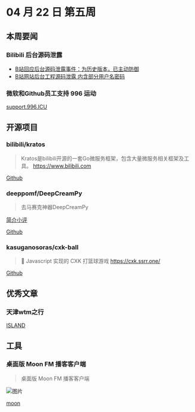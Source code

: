 # 04 月 22 日 第五周

## 本周要闻

### Bilibili 后台源码泄露

- [B站回应后台源码泄露事件：为历史版本，已主动防御](https://www.ithome.com/0/420/442.htm)
- [B站网站后台工程源码泄露 内含部分用户名密码](http://finance.sina.com.cn/roll/2019-04-22/doc-ihvhiqax4426173.shtml)

### 微软和Github员工支持 996 运动

[support.996.ICU](https://github.com/MSWorkers/support.996.ICU)

## 开源项目

### bilibili/kratos

<Badge text="Go" type="tip" vertical="middle"/>

> Kratos是bilibili开源的一套Go微服务框架，包含大量微服务相关框架及工具。 https://www.bilibili.com

[Github](https://github.com/bilibili/kratos)  

### deeppomf/DeepCreamPy  

> 去马赛克神器DeepCreamPy

[简介小评](https://www.ifanr.com/app/1125827)

[Github](https://github.com/deeppomf/DeepCreamPy)

### kasuganosoras/cxk-ball

> 🏀 Javascript 实现的 CXK 打篮球游戏 https://cxk.ssrr.one/

[Github](https://github.com/kasuganosoras/cxk-ball)


## 优秀文章

### 天津wtm之行

[ISLAND](https://youngxhui.top/2019/04/天津wtm之行)

## 工具

### 桌面版 Moon FM 播客客户端

> 桌面版 Moon FM 播客客户端

![图片](https://i.v2ex.co/W6qmkRWR.png)

[moon](https://moon.fm/labs)
